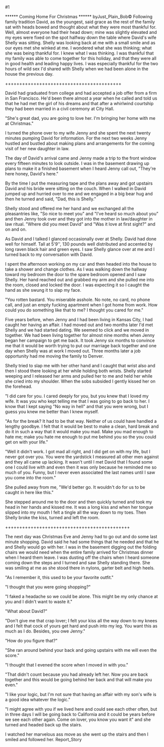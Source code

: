 #1 

 

 ****** Coming Home For Christmas ****** byJust_Plain_Bob© Following family tradition David, as the youngest, said grace as the rest of the family sat with heads bowed and thought about what they were most thankful for. Well, almost everyone had their head down; mine was slightly elevated and my eyes were fixed on the spot halfway down the table where David's wife Shelly was sitting. Shelly was looking back at me with a small smile and as our eyes met she winked at me. I wondered what she was thinking; what she was being thankful for. I knew what I was thinking. I was thankful that my family was able to come together for this holiday, and that they were all in good health and leading happy lives. I was especially thankful for the two hours of wild sex I'd shared with Shelly when we had been alone in the house the previous day. 

 +++++++++++++++++++++++++++++++++++++++++ 

 David had graduated from college and had accepted a job offer from a firm in San Francisco. He'd been there almost a year when he called and told us that he had met the girl of his dreams and that after a whirlwind courtship they had been married in a civil ceremony at City Hall. 

 "She's great dad, you are going to love her. I'm bringing her home with me at Christmas." 

 I turned the phone over to my wife Jenny and she spent the next twenty minutes pumping David for information. For the next two weeks Jenny hustled and bustled about making plans and arrangements for the coming visit of her new daughter in law. 

 The day of David's arrival came and Jenny made a trip to the front window every fifteen minutes to look outside. I was in the basement drawing up plans to make it a finished basement when I heard Jenny call out, "They're here honey, David's here." 

 By the time I put the measuring tape and the plans away and got upstairs David and his bride were sitting on the couch. When I walked in David jumped up and hurried over to me and we engaged in a big bear hug and then he turned and said, "Dad, this is Shelly." 

 Shelly stood and offered me her hand and we exchanged all the pleasantries like, "So nice to meet you" and "I've heard so much about you" and then Jenny took over and they got into the mother in law/daughter in law ritual. "Where did you meet David" and "Was it love at first sight?" and on and on. 

 As David and I talked I glanced occasionally over at Shelly. David had done well for himself. Tall at 5'9'', 130 pounds well distributed and accented by long raven black hair and green eyes. I saw Shelly glance over at me and I turned back to my conversation with David. 

 I spent the afternoon working on my car and then headed into the house to take a shower and change clothes. As I was walking down the hallway toward my bedroom the door to the spare bedroom opened and I saw Shelly. Her hand reached out and grabbed my arm and she pulled me into the room, closed and locked the door. I was expecting it so I caught the hand as she swung it to slap my face. 

 "You rotten bastard. You miserable asshole. No note, no card, no phone call, and just an empty fucking apartment when I got home from work. How could you do something like that to me? I thought you cared for me." 

 Five years before, when Jenny and I had been living in Kansas City, I had caught her having an affair. I had moved out and two months later I'd met Shelly and we had started dating. We seemed to click and we moved in together. We had been living together for almost nine months when Jenny began her campaign to get me back. It took Jenny six months to convince me that it would be worth trying to put our marriage back together and one day when Shelly was at work I moved out. Three months later a job opportunity had me moving the family to Denver. 

 Shelly tried to slap me with her other hand and I caught that wrist also and then I stood there looking at her while holding both wrists. Shelly started weeping and I released her arms and pulled her to me and held her while she cried into my shoulder. When the sobs subsided I gently kissed her on the forehead. 

 "I did care for you. I cared deeply for you, but you knew that I loved my wife. It was you who kept telling me that I was going to go back to her. I know that I kept saying "No way in hell" and that you were wrong, but I guess you knew me better than I knew myself. 

 "As for the break? It had to be that way. Neither of us could have handled a lengthy goodbye. I felt that it would be best to make a clean, hard break and do it in such a way that it would make you mad. Make you mad enough to hate me; make you hate me enough to put me behind you so the you could get on with your life." 

 "Well it didn't work. I got mad all right, and I did get on with my life, but I never got over you. You were the yardstick I measured all other men against and they all came up lacking. It wasn't until I met David that I found some one I could live with and even then it was only because he reminded me so much of you. Funny, but I never even associated the last names until I saw you come into the room." 

 She pulled away from me, "We'd better go. It wouldn't do for us to be caught in here like this." 

 She stepped around me to the door and then quickly turned and took my head in her hands and kissed me. It was a long kiss and when her tongue slipped into my mouth I felt a tingle all the way down to my toes. Then Shelly broke the kiss, turned and left the room. 

 ++++++++++++++++++++++++++++++++++++++++++++ 

 The next day was Christmas Eve and Jenny had to go out and do some last minute shopping. David said he had some things that he needed and that he and Shelly would go with her. I was in the basement digging out the folding chairs we would need when the entire family arrived for Christmas dinner when I heard them leave. I was dusting off the chairs when I heard someone coming down the steps and I turned and saw Shelly standing there. She was smiling at me as she stood there in nylons, garter belt and high heels. 

 "As I remember it, this used to be your favorite outfit." 

 "I thought that you were going shopping?" 

 "I faked a headache so we could be alone. This might be my only chance at you and I didn't want to waste it." 

 "What about David?" 

 "Don't give me that crap lover; I felt your kiss all the way down to my knees and I felt that cock of yours get hard and push into my leg. You want this as much as I do. Besides, you owe Jenny." 

 "How do you figure that?" 

 "She ran around behind your back and going upstairs with me will even the score." 

 "I thought that I evened the score when I moved in with you." 

 "That didn't count because you had already left her. Now you are back together and this would be going behind her back and that will make you even." 

 "I like your logic, but I'm not sure that having an affair with my son's wife is a good idea whatever the logic." 

 "I might agree with you if we lived here and could see each other often, but in three days I will be going back to California and it could be years before we see each other again. Come on lover, you know you want it" and she turned and headed back up the stairs. 

 I watched her marvelous ass move as she went up the stairs and then I smiled and followed her. Report_Story 
